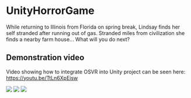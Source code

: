 # UnityHorrorGame

While returning to Illinois from Florida on spring break, Lindsay finds her self stranded after running out of gas. 
Stranded miles from civilization she finds a nearby farm house... What will you do next?

## Demonstration video

Video showing how to integrate OSVR into Unity project can be seen here: <https://youtu.be/TtLn6XpEisw>

![](https://scontent.ford1-1.fna.fbcdn.net/t31.0-8/14444846_10211156857983895_4074475761301368274_o.jpg)
![](https://scontent.ford1-1.fna.fbcdn.net/t31.0-8/14753446_1054927407959028_981657541382067534_o.jpg)
![](https://scontent.ford1-1.fna.fbcdn.net/t31.0-8/14711375_1054767381308364_4816582029766639891_o.jpg)


